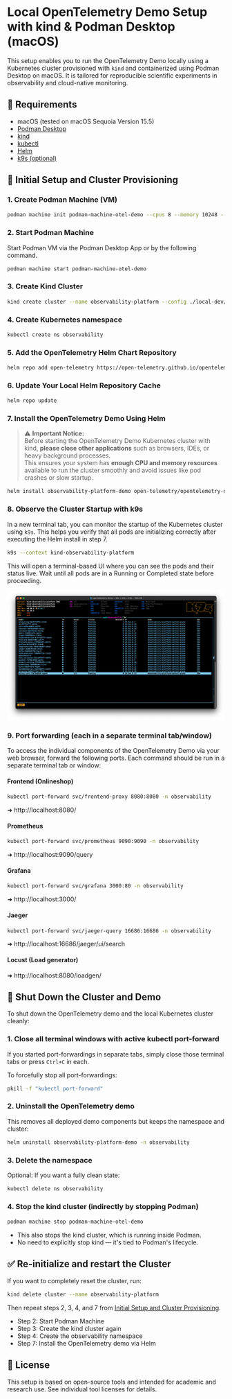 # Local OpenTelemetry Demo Setup with kind & Podman Desktop (macOS)

This setup enables you to run the OpenTelemetry Demo locally using a Kubernetes cluster provisioned with `kind` and containerized using Podman Desktop on macOS. It is tailored for reproducible scientific experiments in observability and cloud-native monitoring.

## 🧰 Requirements

- macOS (tested on macOS Sequoia Version 15.5)
- [Podman Desktop](https://podman.io/)
- [kind](https://kind.sigs.k8s.io/)
- [kubectl](https://kubernetes.io/docs/tasks/tools/)
- [Helm](https://helm.sh/)
- [k9s (optional)](https://k9scli.io/)

## 🚀 Initial Setup and Cluster Provisioning

### 1. Create Podman Machine (VM)
```bash
podman machine init podman-machine-otel-demo --cpus 8 --memory 10248 --disk-size 150
```

### 2. Start Podman Machine
Start Podman VM via the Podman Desktop App or by the following command.

```bash
podman machine start podman-machine-otel-demo
```

### 3. Create Kind Cluster

```bash
kind create cluster --name observability-platform --config ./local-dev/kind-config.yaml
```

### 4. Create Kubernetes namespace
```bash
kubectl create ns observability
```

### 5. Add the OpenTelemetry Helm Chart Repository
```bash
helm repo add open-telemetry https://open-telemetry.github.io/opentelemetry-helm-charts
```

### 6. Update Your Local Helm Repository Cache
```bash
helm repo update
```

### 7. Install the OpenTelemetry Demo Using Helm
> ⚠️ **Important Notice:**  
> Before starting the OpenTelemetry Demo Kubernetes cluster with kind, **please close other applications** such as browsers, IDEs, or heavy background processes.  
> This ensures your system has **enough CPU and memory resources** available to run the cluster smoothly and avoid issues like pod crashes or slow startup.
```bash
helm install observability-platform-demo open-telemetry/opentelemetry-demo --namespace observability
```

### 8. Observe the Cluster Startup with k9s
In a new terminal tab, you can monitor the startup of the Kubernetes cluster using ```k9s```. This helps you verify that all pods are initializing correctly after executing the Helm install in step 7.

```bash
k9s --context kind-observability-platform
```
This will open a terminal-based UI where you can see the pods and their status live. Wait until all pods are in a Running or Completed state before proceeding.

![k9s running screenshot](./readme-img/k9s-opentelemetry-demo-screenshot-2025-07-10.png)

### 9. Port forwarding (each in a separate terminal tab/window)
To access the individual components of the OpenTelemetry Demo via your web browser, forward the following ports. Each command should be run in a separate terminal tab or window:

#### Frontend (Onlineshop)
```bash
kubectl port-forward svc/frontend-proxy 8080:8080 -n observability
```
➜ http://localhost:8080/

#### Prometheus
```bash
kubectl port-forward svc/prometheus 9090:9090 -n observability
```
➜ http://localhost:9090/query

#### Grafana
```bash
kubectl port-forward svc/grafana 3000:80 -n observability
```
➜ http://localhost:3000/

#### Jaeger
```bash
kubectl port-forward svc/jaeger-query 16686:16686 -n observability
```
➜ http://localhost:16686/jaeger/ui/search

#### Locust (Load generator)
➜ http://localhost:8080/loadgen/

## 🛑 Shut Down the Cluster and Demo
To shut down the OpenTelemetry demo and the local Kubernetes cluster cleanly:

### 1. Close all terminal windows with active kubectl port-forward
If you started port-forwardings in separate tabs, simply close those terminal tabs or press ```Ctrl+C``` in each.

To forcefully stop all port-forwardings:
```bash
pkill -f "kubectl port-forward"
```

### 2. Uninstall the OpenTelemetry demo
This removes all deployed demo components but keeps the namespace and cluster:
```bash
helm uninstall observability-platform-demo -n observability
```

### 3. Delete the namespace
Optional: If you want a fully clean state:

```bash
kubectl delete ns observability
```

### 4. Stop the kind cluster (indirectly by stopping Podman)
```bash
podman machine stop podman-machine-otel-demo
```
- This also stops the kind cluster, which is running inside Podman.
- No need to explicitly stop kind — it's tied to Podman's lifecycle.


## ✅ Re-initialize and restart the Cluster
If you want to completely reset the cluster, run:

```bash
kind delete cluster --name observability-platform
```

Then repeat steps 2, 3, 4, and 7 from [Initial Setup and Cluster Provisioning](#1-initial-setup-and-cluster-provisioning).

- Step 2: Start Podman Machine
- Step 3: Create the kind cluster again
- Step 4: Create the observability namespace
- Step 7: Install the OpenTelemetry demo via Helm


## 📄 License
This setup is based on open-source tools and intended for academic and research use. See individual tool licenses for details.

